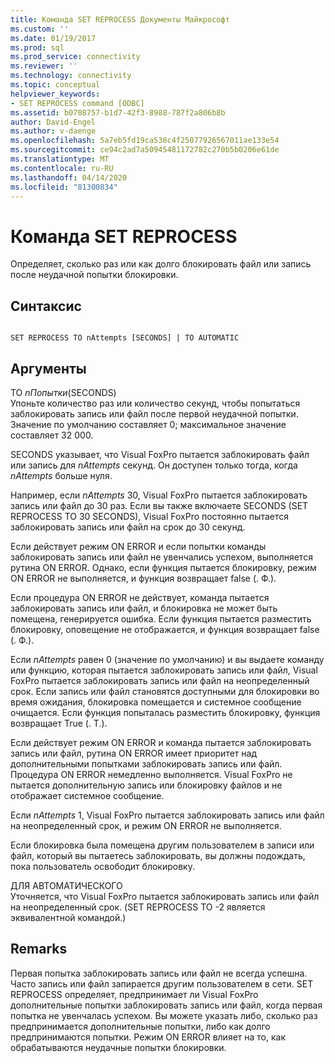 ```yaml
---
title: Команда SET REPROCESS Документы Майкрософт
ms.custom: ''
ms.date: 01/19/2017
ms.prod: sql
ms.prod_service: connectivity
ms.reviewer: ''
ms.technology: connectivity
ms.topic: conceptual
helpviewer_keywords:
- SET REPROCESS command [ODBC]
ms.assetid: b0708757-b1d7-42f3-8988-787f2a806b8b
author: David-Engel
ms.author: v-daenge
ms.openlocfilehash: 5a7eb5fd19ca538c4f25077926567011ae133e54
ms.sourcegitcommit: ce94c2ad7a50945481172782c270b5b0206e61de
ms.translationtype: MT
ms.contentlocale: ru-RU
ms.lasthandoff: 04/14/2020
ms.locfileid: "81300834"
---
```

# <a name="set-reprocess-command"></a>Команда SET REPROCESS
Определяет, сколько раз или как долго блокировать файл или запись после неудачной попытки блокировки.  
  
## <a name="syntax"></a>Синтаксис  
  
```  
  
SET REPROCESS TO nAttempts [SECONDS] | TO AUTOMATIC  
```  
  
## <a name="arguments"></a>Аргументы  
 TO *nПопытки*(SECONDS)  
 Упоньте количество раз или количество секунд, чтобы попытаться заблокировать запись или файл после первой неудачной попытки. Значение по умолчанию составляет 0; максимальное значение составляет 32 000.  
  
 SECONDS указывает, что Visual FoxPro пытается заблокировать файл или запись для *nAttempts* секунд. Он доступен только тогда, когда *nAttempts* больше нуля.  
  
 Например, если *nAttempts* 30, Visual FoxPro пытается заблокировать запись или файл до 30 раз. Если вы также включаете SECONDS (SET REPROCESS TO 30 SECONDS), Visual FoxPro постоянно пытается заблокировать запись или файл на срок до 30 секунд.  
  
 Если действует режим ON ERROR и если попытки команды заблокировать запись или файл не увенчались успехом, выполняется рутина ON ERROR. Однако, если функция пытается блокировку, режим ON ERROR не выполняется, и функция возвращает false (. Ф.).  
  
 Если процедура ON ERROR не действует, команда пытается заблокировать запись или файл, и блокировка не может быть помещена, генерируется ошибка. Если функция пытается разместить блокировку, оповещение не отображается, и функция возвращает false (. Ф.).  
  
 Если *nAttempts* равен 0 (значение по умолчанию) и вы выдаете команду или функцию, которая пытается заблокировать запись или файл, Visual FoxPro пытается заблокировать запись или файл на неопределенный срок. Если запись или файл становятся доступными для блокировки во время ожидания, блокировка помещается и системное сообщение очищается. Если функция попыталась разместить блокировку, функция возвращает True (. Т.).  
  
 Если действует режим ON ERROR и команда пытается заблокировать запись или файл, рутина ON ERROR имеет приоритет над дополнительными попытками заблокировать запись или файл. Процедура ON ERROR немедленно выполняется. Visual FoxPro не пытается дополнительную запись или блокировку файлов и не отображает системное сообщение.  
  
 Если *nAttempts* 1, Visual FoxPro пытается заблокировать запись или файл на неопределенный срок, и режим ON ERROR не выполняется.  
  
 Если блокировка была помещена другим пользователем в записи или файл, который вы пытаетесь заблокировать, вы должны подождать, пока пользователь освободит блокировку.  
  
 ДЛЯ АВТОМАТИЧЕСКОГО  
 Уточняется, что Visual FoxPro пытается заблокировать запись или файл на неопределенный срок. (SET REPROCESS TO -2 является эквивалентной командой.)  
  
## <a name="remarks"></a>Remarks  
 Первая попытка заблокировать запись или файл не всегда успешна. Часто запись или файл запирается другим пользователем в сети. SET REPROCESS определяет, предпринимает ли Visual FoxPro дополнительные попытки заблокировать запись или файл, когда первая попытка не увенчалась успехом. Вы можете указать либо, сколько раз предпринимается дополнительные попытки, либо как долго предпринимаются попытки. Режим ON ERROR влияет на то, как обрабатываются неудачные попытки блокировки.
